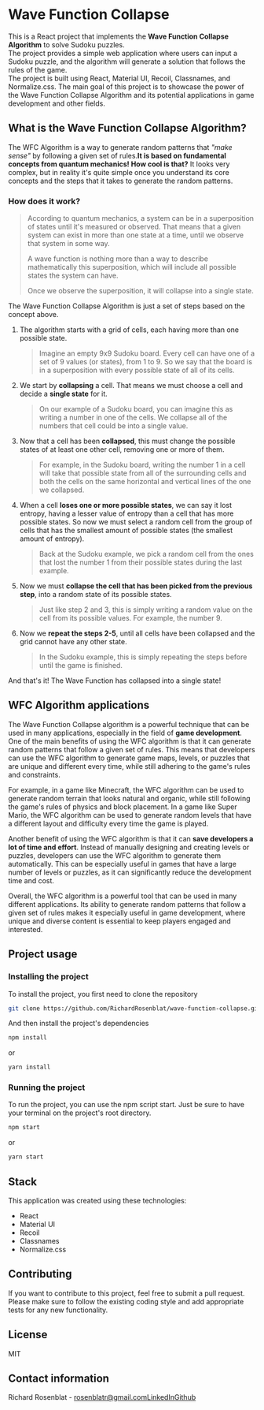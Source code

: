 # Wave Function Collapse

This is a React project that implements the **Wave Function Collapse Algorithm** to solve Sudoku puzzles.  
The project provides a simple web application where users can input a Sudoku puzzle, and the algorithm will generate a solution that follows the rules of the game.  
The project is built using React, Material UI, Recoil, Classnames, and Normalize.css. The main goal of this project is to showcase the power of the Wave Function Collapse Algorithm and its potential applications in game development and other fields.

## What is the Wave Function Collapse Algorithm?

The WFC Algorithm is a way to generate random patterns that *"make sense"* by following a given set of rules.**It is based on fundamental concepts from quantum mechanics! How cool is that?**
It looks very complex, but in reality it's quite simple once you understand its core concepts and the steps that it takes to generate the random patterns.

### How does it work?

> According to quantum mechanics, a system can be in a superposition of states until it's measured or observed. That means that a given system can exist in more than one state at a time, until we observe that system in some way.
>
>
> A wave function is nothing more than a way to describe mathematically this superposition, which will include all possible states the system can have.
>
> Once we observe the superposition, it will collapse into a single state.
>

The Wave Function Collapse Algorithm is just a set of steps based on the concept above.

1. The algorithm starts with a grid of cells, each having more than one possible state.

    > Imagine an empty 9x9 Sudoku board. Every cell can have one of a set of 9 values (or states), from 1 to 9. So we say that the board is in a superposition with every possible state of all of its cells.
    >
2. We start by **collapsing** a cell. That means we must choose a cell and decide a **single state** for it.

    > On our example of a Sudoku board, you can imagine this as writing a number in one of the cells. We collapse all of the numbers that cell could be into a single value.
    >
3. Now that a cell has been **collapsed**, this must change the possible states of at least one other cell, removing one or more of them.

    > For example, in the Sudoku board, writing the number 1 in a cell will take that possible state from all of the surrounding cells and both the cells on the same horizontal and vertical lines of the one we collapsed.
    >
4. When a cell **loses one or more possible states**, we can say it lost entropy, having a lesser value of entropy than a cell that has more possible states. So now we must select a random cell from the group of cells that has the smallest amount of possible states (the smallest amount of entropy).

    > Back at the Sudoku example, we pick a random cell from the ones that lost the number 1 from their possible states during the last example.
    >
5. Now we must **collapse the cell that has been picked from the previous step**, into a random state of its possible states.

    > Just like step 2 and 3, this is simply writing a random value on the cell from its possible values. For example, the number 9.
    >
6. Now we **repeat the steps 2-5**, until all cells have been collapsed and the grid cannot have any other state.

    > In the Sudoku example, this is simply repeating the steps before until the game is finished.
    >

And that's it! The Wave Function has collapsed into a single state!

## WFC Algorithm applications

The Wave Function Collapse algorithm is a powerful technique that can be used in many applications, especially in the field of **game development**. One of the main benefits of using the WFC algorithm is that it can generate random patterns that follow a given set of rules. This means that developers can use the WFC algorithm to generate game maps, levels, or puzzles that are unique and different every time, while still adhering to the game's rules and constraints.

For example, in a game like Minecraft, the WFC algorithm can be used to generate random terrain that looks natural and organic, while still following the game's rules of physics and block placement. In a game like Super Mario, the WFC algorithm can be used to generate random levels that have a different layout and difficulty every time the game is played.

Another benefit of using the WFC algorithm is that it can **save developers a lot of time and effort**. Instead of manually designing and creating levels or puzzles, developers can use the WFC algorithm to generate them automatically. This can be especially useful in games that have a large number of levels or puzzles, as it can significantly reduce the development time and cost.

Overall, the WFC algorithm is a powerful tool that can be used in many different applications. Its ability to generate random patterns that follow a given set of rules makes it especially useful in game development, where unique and diverse content is essential to keep players engaged and interested.

## Project usage

### Installing the project

To install the project, you first need to clone the repository

```bash
git clone https://github.com/RichardRosenblat/wave-function-collapse.git

```

And then install the project's dependencies

```bash
npm install

```

or

```bash
yarn install

```

### Running the project

To run the project, you can use the npm script start. Just be sure to have your terminal on the project's root directory.

```bash
npm start

```

or

```bash
yarn start

```

## Stack

This application was created using these technologies:

- React
- Material UI
- Recoil
- Classnames
- Normalize.css

## Contributing

If you want to contribute to this project, feel free to submit a pull request. Please make sure to follow the existing coding style and add appropriate tests for any new functionality.

## License

MIT

## Contact information

Richard Rosenblat - [rosenblatr@gmail.com](mailto:rosenblatr@gmail.com)[LinkedIn](https://www.linkedin.com/in/richard-rosenblat/)[Github](https://github.com/RichardRosenblat)
